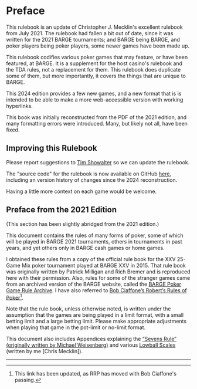 Preface
=======

This rulebook is an update of Christopher J. Mecklin's excellent rulebook from
July 2021.  The rulebook had fallen a bit out of date, since it was written for
the 2021 BARGE tournaments; and BARGE being BARGE, and poker players being
poker players, some newer games have been made up.

This rulebook codifies various poker games that may feature, or have been
featured, at BARGE.  It is a supplement for the host casino's rulebook and the
TDA rules, not a replacement for them.  This rulebook does duplicate some of
them, but more importantly, it covers the things that are unique to BARGE.

This 2024 edition provides a few new games, and a new format that is is
intended to be able to make a more web-accessible version with working
hyperlinks.

This book was initially reconstructed from the PDF of the 2021 edition, and
many formatting errors were introduced.  Many, but likely not all, have been
fixed.

Improving this Rulebook
-----------------------

Please report suggestions to [Tim Showalter](mailto:tjs@psaux.com) so we can
update the rulebook.

The "source code" for the rulebook is now available on GitHub
[here](https://github.com/ts4z/barge-rulebook), including an version history of
changes since the 2024 reconstruction.

Having a little more context on each game would be welcome.


Preface from the 2021 Edition
-----------------------------

(This section has been slightly abridged from the 2021 edition.)

This document contains the rules of many forms of poker, some of which will be
played in BARGE 2021 tournaments, others in tournaments in past years, and yet
others only in BARGE cash games or home games.

I obtained these rules from a copy of the official rule book for the XXV
25-Game Mix poker tournament played at BARGE XXV in 2015. That rule book was
originally written by Patrick Milligan and Rich Bremer and is reproduced here
with their permission. Also, rules for some of the stranger games came from an
archived version of the BARGE website, called the [BARGE Poker Game Rule
Archive](http://web.archive.org/web/20120721203440/http://www.barge.org/rules/).
I have also referred to [Bob Ciaffone’s Robert’s Rules of
Poker](https://www.betsperts.com/poker/robs-poker-rules/)[^1].

Note that the rule book, unless otherwise noted, is written under the
assumption that the games are being played in a limit format, with a small
betting limit and a large betting limit. Please make appropriate adjustments
when playing that game in the pot-limit or no-limit format.

This document also includes Appendices explaining the [“Sevens Rule”
(originally written by Michael Weisenberg)](./sevens-rule.md) and various
[Lowball Scales](./lowball-scales.md) (written by me [Chris Mecklin]).

-----

[^1]: This link has been updated, as RRP has moved with Bob Ciaffone's passing.
